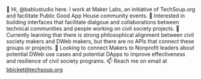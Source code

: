 👋 Hi, @bablustudio here. I work at Maker Labs, an initiative of TechSoup.org and facilitate Public Good App House community events.
👀 Interested in building interfaces that facilitate dialgoue and collaborations between technical communities and people working on civil society projects. 
🌱 Currently learning that there is strong philosophical alignment between civil society makers and DWeb makers, but there are no APIs that connect these groups or projects.
💞️ Looking to connect Makers to Nonprofit leaders about potential DWeb use cases and potential DApps to improve effectiveness and resilience of civil society programs.
📫 Reach me on email at bbicket@techsoup.org
